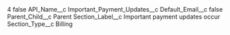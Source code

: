 <?xml version="1.0" encoding="UTF-8"?>
<CustomMetadata xmlns="http://soap.sforce.com/2006/04/metadata" xmlns:xsi="http://www.w3.org/2001/XMLSchema-instance" xmlns:xsd="http://www.w3.org/2001/XMLSchema">
    <label>4</label>
    <protected>false</protected>
    <values>
        <field>API_Name__c</field>
        <value xsi:type="xsd:string">Important_Payment_Updates__c</value>
    </values>
    <values>
        <field>Default_Email__c</field>
        <value xsi:type="xsd:boolean">false</value>
    </values>
    <values>
        <field>Parent_Child__c</field>
        <value xsi:type="xsd:string">Parent</value>
    </values>
    <values>
        <field>Section_Label__c</field>
        <value xsi:type="xsd:string">Important payment updates occur</value>
    </values>
    <values>
        <field>Section_Type__c</field>
        <value xsi:type="xsd:string">Billing</value>
    </values>
</CustomMetadata>
